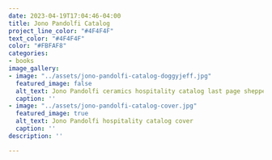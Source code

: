 ```yaml
---
date: 2023-04-19T17:04:46-04:00
title: Jono Pandolfi Catalog
project_line_color: "#4F4F4F"
text_color: "#4F4F4F"
color: "#FBFAF8"
categories:
- books
image_gallery:
- image: "../assets/jono-pandolfi-catalog-doggyjeff.jpg"
  featured_image: false
  alt_text: Jono Pandolfi ceramics hospitality catalog last page shepperd dog
  caption: ''
- image: "../assets/jono-pandolfi-catalog-cover.jpg"
  featured_image: true
  alt_text: Jono Pandolfi hospitality catalog cover
  caption: ''
description: ''

---
```

